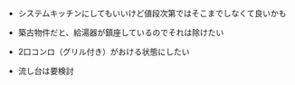 - システムキッチンにしてもいいけど値段次第ではそこまでしなくて良いかも
- 築古物件だと、給湯器が鎮座しているのでそれは除けたい
- 2口コンロ（グリル付き）がおける状態にしたい

- 流し台は要検討

